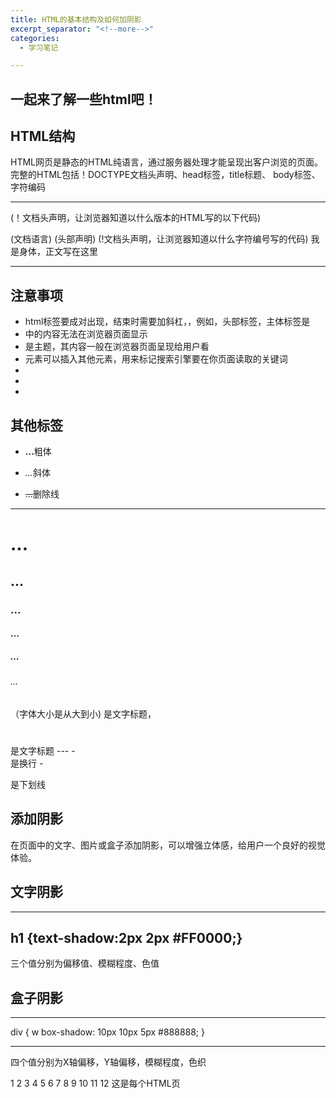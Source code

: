 ```yaml
---
title: HTML的基本结构及如何加阴影
excerpt_separator: "<!--more-->"
categories: 
  - 学习笔记

---
```

## 一起来了解一些html吧！

<!--more-->

## HTML结构
HTML网页是静态的HTML纯语言，通过服务器处理才能呈现出客户浏览的页面。完整的HTML包括！DOCTYPE文档头声明、head标签，title标题、
body标签、字符编码

---
<!DOCTYPE html>
(！文档头声明，让浏览器知道以什么版本的HTML写的以下代码)
<html lang="en">
(文档语言)
<head>
(头部声明)
      <meta charset="utf-8" />
(!文档头声明，让浏览器知道以什么字符编号写的代码)	
      <title>我是标题</title>
</head>
<body>
  我是身体，正文写在这里
</body>
</html>

---

## 注意事项
- html标签要成对出现，结束时需要加斜杠，，例如<html></html>，头部标签<head></head>，主体标签是<body></body>
- <head></head>中的内容无法在浏览器页面显示
- <body></body>是主题，其内容一般在浏览器页面呈现给用户看
- <meta>元素可以插入其他元素，用来标记搜索引擎要在你页面读取的关键词
- 
- 
- 

## 其他标签
- <b>...</b>粗体

- <i>...</i>斜体

- <s>...</s>删除线
---
 <h1>...</h1>

  <h2>...</h2>

  <h3>...</h3>

  <h4>...</h4>

  <h5>...</h5>

  <h6>...</h6>（字体大小是从大到小)
  
  <title></title>是文字标题，<h1></h6>是文字标题
  ---
- </br>是换行
- <p></p是段落
-<u></u>是下划线

## 添加阴影
在页面中的文字、图片或盒子添加阴影，可以增强立体感，给用户一个良好的视觉体验。

## 文字阴影

---
h1 {text-shadow:2px 2px #FF0000;}
---

三个值分别为偏移值、模糊程度、色值

## 盒子阴影

---
div
{
w
box-shadow: 10px 10px 5px #888888;
}

---

四个值分别为X轴偏移，Y轴偏移，模糊程度，色织

































1
2
3
4
5
6
7
8
9
10
11
12
这是每个HTML页

